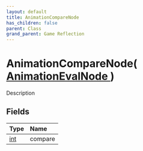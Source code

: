 ```yaml
---
layout: default
title: AnimationCompareNode
has_children: false
parent: Class
grand_parent: Game Reflection
---
```

# AnimationCompareNode( [ AnimationEvalNode ](/riftbreaker-wiki/docs/game-reflection/classes/animation_eval_node/) )
Description 

## Fields

| Type | Name |
|:----------|:--------------|
| [int](/riftbreaker-wiki/docs/game-reflection/enums/int/) | compare |

